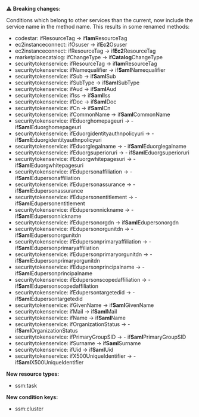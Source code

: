 :warning: **Breaking changes:**

Conditions which belong to other services than the current, now include the service name in the method name. This results in some renamed methods:

- codestar: ifResourceTag -> if**Iam**ResourceTag
- ec2instanceconnect: ifOsuser -> if**Ec2**Osuser
- ec2instanceconnect: ifResourceTag -> if**Ec2**ResourceTag
- marketplacecatalog: ifChangeType -> if**Catalog**ChangeType
- securitytokenservice: ifResourceTag -> if**Iam**ResourceTag
- securitytokenservice: ifNamequalifier -> if**Saml**Namequalifier
- securitytokenservice: ifSub -> if**Saml**Sub
- securitytokenservice: ifSubType -> if**Saml**SubType
- securitytokenservice: ifAud -> if**Saml**Aud
- securitytokenservice: ifIss -> if**Saml**Iss
- securitytokenservice: ifDoc -> if**Saml**Doc
- securitytokenservice: ifCn -> if**Saml**Cn
- securitytokenservice: ifCommonName -> if**Saml**CommonName
- securitytokenservice: ifEduorghomepageuri -> - if**Saml**Eduorghomepageuri
- securitytokenservice: ifEduorgidentityauthnpolicyuri -> - if**Saml**Eduorgidentityauthnpolicyuri
- securitytokenservice: ifEduorglegalname -> - if**Saml**Eduorglegalname
- securitytokenservice: ifEduorgsuperioruri -> - if**Saml**Eduorgsuperioruri
- securitytokenservice: ifEduorgwhitepagesuri -> - if**Saml**Eduorgwhitepagesuri
- securitytokenservice: ifEdupersonaffiliation -> - if**Saml**Edupersonaffiliation
- securitytokenservice: ifEdupersonassurance -> - if**Saml**Edupersonassurance
- securitytokenservice: ifEdupersonentitlement -> - if**Saml**Edupersonentitlement
- securitytokenservice: ifEdupersonnickname -> - if**Saml**Edupersonnickname
- securitytokenservice: ifEdupersonorgdn -> if**Saml**Edupersonorgdn
- securitytokenservice: ifEdupersonorgunitdn -> - if**Saml**Edupersonorgunitdn
- securitytokenservice: ifEdupersonprimaryaffiliation -> - if**Saml**Edupersonprimaryaffiliation
- securitytokenservice: ifEdupersonprimaryorgunitdn -> - if**Saml**Edupersonprimaryorgunitdn
- securitytokenservice: ifEdupersonprincipalname -> - if**Saml**Edupersonprincipalname
- securitytokenservice: ifEdupersonscopedaffiliation -> - if**Saml**Edupersonscopedaffiliation
- securitytokenservice: ifEdupersontargetedid -> - if**Saml**Edupersontargetedid
- securitytokenservice: ifGivenName -> if**Saml**GivenName
- securitytokenservice: ifMail -> if**Saml**Mail
- securitytokenservice: ifName -> if**Saml**Name
- securitytokenservice: ifOrganizationStatus -> - if**Saml**OrganizationStatus
- securitytokenservice: ifPrimaryGroupSID -> - if**Saml**PrimaryGroupSID
- securitytokenservice: ifSurname -> if**Saml**Surname
- securitytokenservice: ifUid -> if**Saml**Uid
- securitytokenservice: ifX500UniqueIdentifier -> - if**Saml**X500UniqueIdentifier


**New resource types:**

- ssm:task

**New condition keys:**

- ssm:cluster
